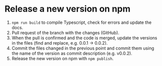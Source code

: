 # Release a new version on npm

1. `npm run build` to compile Typescript, check for errors and update the docs.
1. Pull request of the branch with the changes (GitHub).
1. When the pull is confirmed and the code is merged, update the versions in the files (find and replace, e.g. 0.0.1 -> 0.0.2).
1. Commit the files changed in the previous point and commit them using the name of the version
as commit description (e.g. v0.0.2).
1. Release the new version on npm with `npm publish`.
